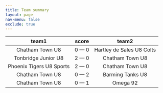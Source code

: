 ```yaml
---
title: Team summary
layout: page
nav-menu: false
exclude: true
---
```




|          team1           |    score    |           team2           |
|:------------------------:|:-----------:|:-------------------------:|
|     Chatham Town U8      | 0 &mdash; 0 | Hartley de Sales U8 Colts |
|   Tonbridge Junior U8    | 2 &mdash; 0 |      Chatham Town U8      |
| Phoenix Tigers U8 Sports | 2 &mdash; 0 |      Chatham Town U8      |
|     Chatham Town U8      | 0 &mdash; 2 |     Barming Tanks U8      |
|     Chatham Town U8      | 0 &mdash; 1 |         Omega 92          |

